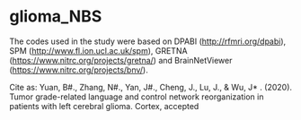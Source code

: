# glioma_NBS
The codes used in the study were based on DPABI (http://rfmri.org/dpabi), SPM (http://www.fl.ion.ucl.ac.uk/spm), 
GRETNA (https://www.nitrc.org/projects/gretna/) and BrainNetViewer (https://www.nitrc.org/projects/bnv/).

Cite as: Yuan, B#., Zhang, N#., Yan, J#., Cheng, J., Lu, J., & Wu, J* . (2020). Tumor grade-related language and control network reorganization in patients with left cerebral glioma. Cortex, accepted

